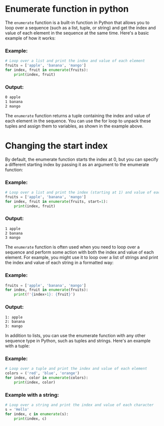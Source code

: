 # Enumerate function in python
The `enumerate` function is a built-in function in Python that allows you to loop over a sequence (such as a list, tuple, or string)
and get the index and value of each element in the sequence at the same time. Here's a basic example of how it works:

### Example:
```python
# Loop over a list and print the index and value of each element
fruits = ['apple', 'banana', 'mango']
for index, fruit in enumerate(fruits):
    print(index, fruit)
```
### Output:
```bash
0 apple
1 banana
2 mango
```
The `enumerate` function returns a tuple containing the index and value of each element in the sequence.
You can use the for loop to unpack these tuples and assign them to variables, as shown in the example above.

# Changing the start index
By default, the enumerate function starts the index at 0, but you can specify a different starting index by passing it as an argument to the enumerate function:
### Example:
```python
# Loop over a list and print the index (starting at 1) and value of each element
fruits = ['apple', 'banana', 'mango']
for index, fruit in enumerate(fruits, start=1):
    print(index, fruit)
```
### Output:
```bash
1 apple
2 banana
3 mango
```
The `enumerate` function is often used when you need to loop over a sequence and perform some action with both the index and value of each element. For example, you might use it to loop over a list of strings and print the index and value of each string in a formatted way:
### Example:
```python
fruits = ['apple', 'banana', 'mango']
for index, fruit in enumerate(fruits):
    print(f'{index+1}: {fruit}')
```
### Output:
```bash
1: apple
2: banana
3: mango
```
In addition to lists, you can use the enumerate function with any other sequence type in Python,
such as tuples and strings. Here's an example with a tuple:
### Example:
```python
# Loop over a tuple and print the index and value of each element
colors = ('red', 'blue', 'orange')
for index, color in enumerate(colors):
    print(index, color)
```

### Example with a string:
```python
# Loop over a string and print the index and value of each character
s = 'Hello'
for index, c in enumerate(s):
    print(index, c)
```
